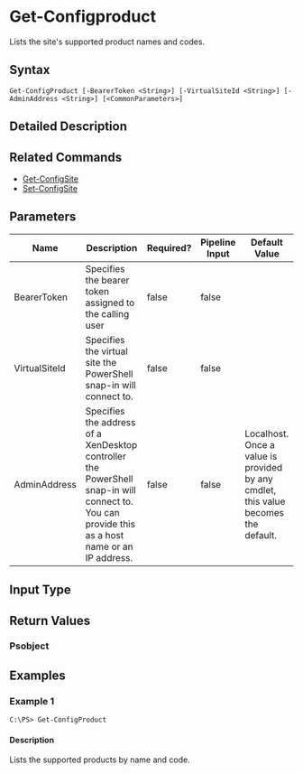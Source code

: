 ﻿
# Get-Configproduct
Lists the site's supported product names and codes.
## Syntax
```
Get-ConfigProduct [-BearerToken <String>] [-VirtualSiteId <String>] [-AdminAddress <String>] [<CommonParameters>]
```
## Detailed Description



## Related Commands

* [Get-ConfigSite](../Get-ConfigSite/)
* [Set-ConfigSite](../Set-ConfigSite/)
## Parameters
| Name   | Description | Required? | Pipeline Input | Default Value |
| --- | --- | --- | --- | --- |
| BearerToken | Specifies the bearer token assigned to the calling user | false | false |  |
| VirtualSiteId | Specifies the virtual site the PowerShell snap-in will connect to. | false | false |  |
| AdminAddress | Specifies the address of a XenDesktop controller the PowerShell snap-in will connect to. You can provide this as a host name or an IP address. | false | false | Localhost. Once a value is provided by any cmdlet, this value becomes the default. |

## Input Type

### 

## Return Values

### Psobject

## Examples

### Example 1
```
C:\PS> Get-ConfigProduct
```
#### Description
Lists the supported products by name and code.
